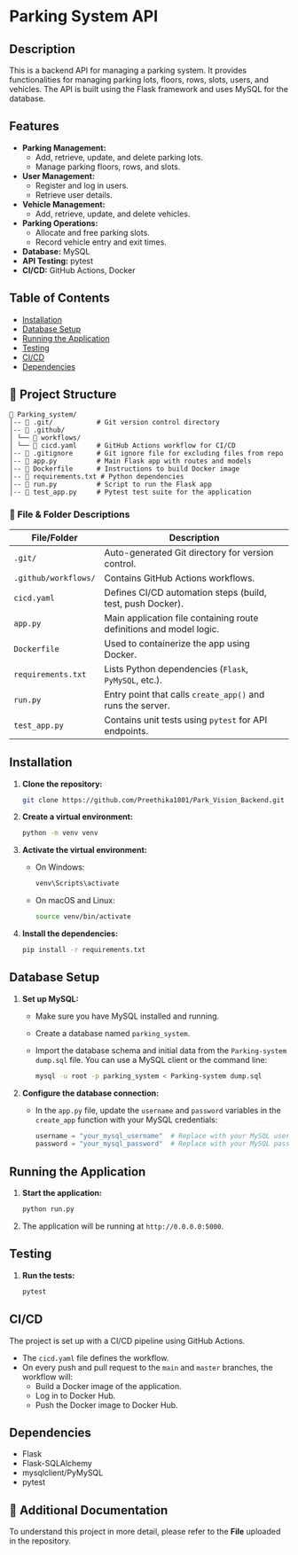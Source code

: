 # Parking System API

## Description

This is a backend API for managing a parking system. It provides functionalities for managing parking lots, floors, rows, slots, users, and vehicles.  The API is built using the Flask framework and uses MySQL for the database.

## Features

* **Parking Management:**
    * Add, retrieve, update, and delete parking lots.
    * Manage parking floors, rows, and slots.
* **User Management:**
    * Register and log in users.
    * Retrieve user details.
* **Vehicle Management:**
    * Add, retrieve, update, and delete vehicles.
* **Parking Operations:**
    * Allocate and free parking slots.
    * Record vehicle entry and exit times.
* **Database:** MySQL
* **API Testing:** pytest
* **CI/CD:** GitHub Actions, Docker

## Table of Contents
* [Installation](#installation)
* [Database Setup](#database-setup)
* [Running the Application](#running-the-application)
* [Testing](#testing)
* [CI/CD](#cicd)
* [Dependencies](#dependencies)

## 📁 Project Structure
```
📁 Parking_system/ 
│-- 📂 .git/           # Git version control directory
│-- 📂 .github/
│ └── 📂 workflows/
│ └── 📄 cicd.yaml     # GitHub Actions workflow for CI/CD
│-- 📄 .gitignore      # Git ignore file for excluding files from repo
│-- 📄 app.py          # Main Flask app with routes and models
│-- 📄 Dockerfile      # Instructions to build Docker image
│-- 📄 requirements.txt # Python dependencies
│-- 📄 run.py          # Script to run the Flask app
│-- 📄 test_app.py     # Pytest test suite for the application

```

### 📄 File & Folder Descriptions

| File/Folder             | Description |
|------------------------|-------------|
| `.git/`                | Auto-generated Git directory for version control. |
| `.github/workflows/`   | Contains GitHub Actions workflows. |
| `cicd.yaml`            | Defines CI/CD automation steps (build, test, push Docker). |
| `app.py`               | Main application file containing route definitions and model logic. |
| `Dockerfile`           | Used to containerize the app using Docker. |
| `requirements.txt`     | Lists Python dependencies (`Flask`, `PyMySQL`, etc.). |
| `run.py`               | Entry point that calls `create_app()` and runs the server. |
| `test_app.py`          | Contains unit tests using `pytest` for API endpoints. |



## Installation

1.  **Clone the repository:**

    ```bash
    git clone https://github.com/Preethika1801/Park_Vision_Backend.git
    ```

2.  **Create a virtual environment:**

    ```bash
    python -m venv venv
    ```

3.  **Activate the virtual environment:**

    * On Windows:

        ```bash
        venv\Scripts\activate
        ```

    * On macOS and Linux:

        ```bash
        source venv/bin/activate
        ```

4.  **Install the dependencies:**

    ```bash
    pip install -r requirements.txt
    ```

## Database Setup

1.  **Set up MySQL:**
    * Make sure you have MySQL installed and running.
    * Create a database named  `parking_system`.
    * Import the database schema and initial data from the  `Parking-system dump.sql`  file. You can use a MySQL client or the command line:

        ```bash
        mysql -u root -p parking_system < Parking-system dump.sql
        ```

2.  **Configure the database connection:**
    * In the  `app.py`  file, update the  `username`  and  `password`  variables in the  `create_app`  function with your MySQL credentials:

        ```python
        username = "your_mysql_username"  # Replace with your MySQL username
        password = "your_mysql_password"  # Replace with your MySQL password
        ```

## Running the Application

1.  **Start the application:**

    ```bash
    python run.py
    ```

2.  The application will be running at  `http://0.0.0.0:5000`.

## Testing

1.  **Run the tests:**

    ```bash
    pytest
    ```

## CI/CD

The project is set up with a CI/CD pipeline using GitHub Actions.

* The  `cicd.yaml`  file defines the workflow.
* On every push and pull request to the  `main`  and  `master`  branches, the workflow will:
    * Build a Docker image of the application.
    * Log in to Docker Hub.
    * Push the Docker image to Docker Hub.

## Dependencies

* Flask
* Flask-SQLAlchemy
* mysqlclient/PyMySQL
* pytest

## 📄 Additional Documentation

To understand this project in more detail, please refer to the **File** uploaded in the repository.


